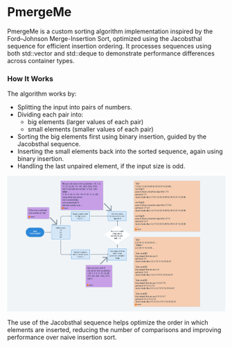 # PmergeMe
PmergeMe is a custom sorting algorithm implementation inspired by the Ford–Johnson Merge-Insertion Sort, optimized using the Jacobsthal sequence for efficient insertion ordering. It processes sequences using both std::vector and std::deque to demonstrate performance differences across container types.

### How It Works
The algorithm works by:

- Splitting the input into pairs of numbers.
- Dividing each pair into:
  - big elements (larger values of each pair)
  - small elements (smaller values of each pair)
- Sorting the big elements first using binary insertion, guided by the Jacobsthal sequence.
- Inserting the small elements back into the sorted sequence, again using binary insertion.
- Handling the last unpaired element, if the input size is odd.

![Algorithm](jacobsthal.PNG)

The use of the Jacobsthal sequence helps optimize the order in which elements are inserted, reducing the number of comparisons and improving performance over naive insertion sort.
